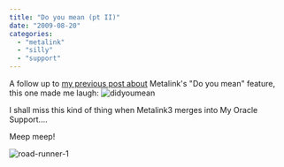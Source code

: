 ```yaml
---
title: "Do you mean (pt II)"
date: "2009-08-20"
categories: 
  - "metalink"
  - "silly"
  - "support"
---
```


A follow up to [my previous post about](/2009/07/24/metalink-3-do-you-mean-...//) Metalink's "Do you mean" feature, this one made me laugh: ![didyoumean](/images/rnm1978/didyoumean.png "didyoumean")

I shall miss this kind of thing when Metalink3 merges into My Oracle Support....

Meep meep!

![road-runner-1](/images/rnm1978/road-runner-1.jpg "road-runner-1")
